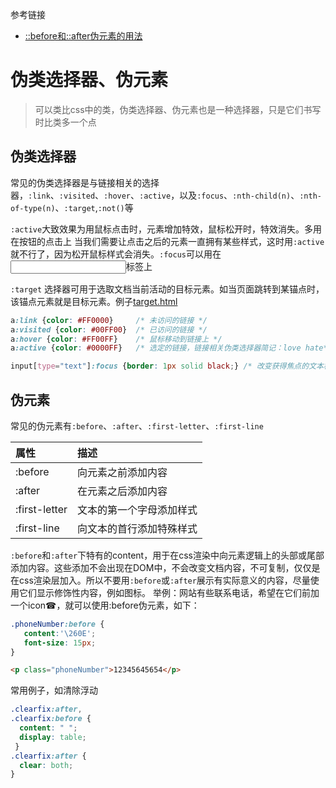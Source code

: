 参考链接
- [::before和::after伪元素的用法](http://www.cnblogs.com/keyi/p/5943133.html)

# 伪类选择器、伪元素

> 可以类比css中的类，伪类选择器、伪元素也是一种选择器，只是它们书写时比类多一个点

## 伪类选择器

常见的伪类选择器是与链接相关的选择器，`:link`、`:visited`、`:hover`、`:active`，以及`:focus`、`:nth-child(n)`、`:nth-of-type(n)`、`:target`,`:not()`等

`:active`大致效果为用鼠标点击时，元素增加特效，鼠标松开时，特效消失。多用在按钮的点击上
当我们需要让点击之后的元素一直拥有某些样式，这时用`:active`就不行了，因为松开鼠标样式会消失。`:focus`可以用在<input>标签上

`:target` 选择器可用于选取文档当前活动的目标元素。如当页面跳转到某锚点时，该锚点元素就是目标元素。例子[target.html](https://github.com/stormzhangbx/front-end-note/blob/master/css/demo/target.html)

```css
a:link {color: #FF0000}		/* 未访问的链接 */
a:visited {color: #00FF00}	/* 已访问的链接 */
a:hover {color: #FF00FF}	/* 鼠标移动到链接上 */
a:active {color: #0000FF}	/* 选定的链接，链接相关伪类选择器简记：love hate*/

input[type="text"]:focus {border: 1px solid black;} /* 改变获得焦点的文本框的边框样式 */
```

## 伪元素

常见的伪元素有`:before`、`:after`、`:first-letter`、`:first-line`

属性|描述
:--|:--
:before|向元素之前添加内容
:after|在元素之后添加内容
:first-letter|文本的第一个字母添加样式
:first-line|向文本的首行添加特殊样式

`:before`和`:after`下特有的content，用于在css渲染中向元素逻辑上的头部或尾部添加内容。这些添加不会出现在DOM中，不会改变文档内容，不可复制，仅仅是在css渲染层加入。所以不要用`:before`或`:after`展示有实际意义的内容，尽量使用它们显示修饰性内容，例如图标。
举例：网站有些联系电话，希望在它们前加一个icon☎，就可以使用:before伪元素，如下：

```css
.phoneNumber:before {
   content:'\260E';
   font-size: 15px;
}
```

```html
<p class="phoneNumber">12345645654</p>
```

常用例子，如清除浮动
```css
.clearfix:after,
.clearfix:before {
  content: " ";
  display: table;
 }
.clearfix:after {
  clear: both;
}
```
